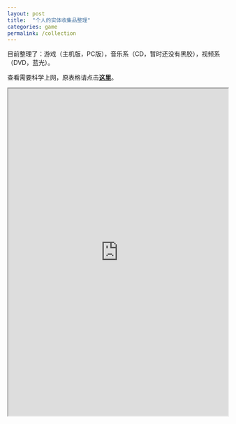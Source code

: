 ```yaml
---
layout: post
title:  "个人的实体收集品整理"
categories: game
permalink: /collection
---
```

目前整理了：游戏（主机版，PC版），音乐系（CD，暂时还没有黑胶），视频系（DVD，蓝光）。

查看需要科学上网，原表格请点击[**这里**](https://docs.google.com/spreadsheets/d/1AMEp5xzmPaDwRYwGishtHLkdQUnRpqaYk1bobezuWNw)。

<iframe height="750" width="100%" src="https://docs.google.com/spreadsheets/d/1AMEp5xzmPaDwRYwGishtHLkdQUnRpqaYk1bobezuWNw/pubhtml?widget=true&amp;headers=false"></iframe>
